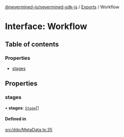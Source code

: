 [@nevermined-io/nevermined-sdk-js](../README.md) / [Exports](../modules.md) / Workflow

# Interface: Workflow

## Table of contents

### Properties

- [stages](Workflow.md#stages)

## Properties

### stages

• **stages**: [`Stage`](Stage.md)[]

#### Defined in

[src/ddo/MetaData.ts:35](https://github.com/nevermined-io/sdk-js/blob/56fc18a/src/ddo/MetaData.ts#L35)
